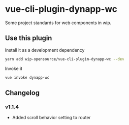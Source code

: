 # vue-cli-plugin-dynapp-wc

Some project standards for web components in wip.


## Use this plugin

Install it as a development dependency

```sh
yarn add wip-opensource/vue-cli-plugin-dynapp-wc --dev
```

Invoke it

```sh
vue invoke dynapp-wc
```

## Changelog

### v1.1.4

* Added scroll behavior setting to router
